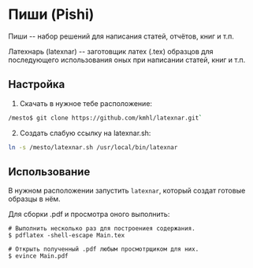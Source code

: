 # Пиши (Pishi)

Пиши -- набор решений для написания статей, отчётов, книг и т.п.

Латехнарь (latexnar) -- заготовщик латех (.tex) образцов для последующего
использования оных при написании статей, книг и т.п.

## Настройка

1. Скачать в нужное тебе расположение:

```bash
/mesto$ git clone https://github.com/kmhl/latexnar.git`
```

2. Создать слабую ссылку на latexnar.sh:

```bash
ln -s /mesto/latexnar.sh /usr/local/bin/latexnar
```

## Использование

В нужном расположении запустить `latexnar`, который создат готовые образцы в
нём.

Для сборки .pdf и просмотра оного выполнить:

```
# Выполнить несколько раз для построениея содержания.
$ pdflatex -shell-escape Main.tex

# Открыть полученный .pdf любым просмотрщиком для них.
$ evince Main.pdf
```
